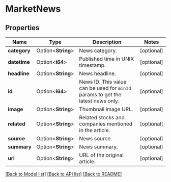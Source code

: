 # MarketNews

## Properties

Name | Type | Description | Notes
------------ | ------------- | ------------- | -------------
**category** | Option<**String**> | News category. | [optional]
**datetime** | Option<**i64**> | Published time in UNIX timestamp. | [optional]
**headline** | Option<**String**> | News headline. | [optional]
**id** | Option<**i64**> | News ID. This value can be used for <code>minId</code> params to get the latest news only. | [optional]
**image** | Option<**String**> | Thumbnail image URL. | [optional]
**related** | Option<**String**> | Related stocks and companies mentioned in the article. | [optional]
**source** | Option<**String**> | News source. | [optional]
**summary** | Option<**String**> | News summary. | [optional]
**url** | Option<**String**> | URL of the original article. | [optional]

[[Back to Model list]](../README.md#documentation-for-models) [[Back to API list]](../README.md#documentation-for-api-endpoints) [[Back to README]](../README.md)



